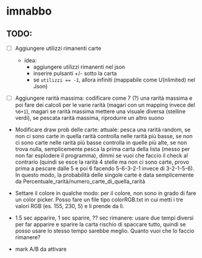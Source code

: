 # imnabbo

## TODO:

- [ ] Aggiungere utilizzi rimanenti carte
  
  - idea:
    - aggiungere utilizzi rimanenti nel json
    - inserire pulsanti +/- sotto la carta
    - se `utilizzi == -1`, allora infiniti (mappabile come U(nlimited) nel Json)

- [ ] Aggiungere rarità massima: codificare come 7 (?) una rarità massima e poi fare dei calcoli per le varie rarità (magari con un mapping invece del `%6+1`), magari se rarità massima mettere una visuale diversa (stelline verdi), se pescata rarità massima, riprodurre un altro suono

- Modificare draw prob delle carte: attuale: pesca una rarità random, se non ci sono carte in quella rarità controlla nelle rarità più basse, se non ci sono carte nelle rarità più basse controlla in quelle più alte, se non trova nulla, semplicemente pesca la prima carta della lista (messo per non far esplodere il programma), dimmi se vuoi che faccio il check al contrario (quindi se esce la rarità 4 stelle ma non ci sono carte, provo prima a pescare dalle 5 e poi 6 facendo 5-6-3-2-1 invece di 3-2-1-5-6). In questo modo, la probabilità delle singole carte è data semplicemente da Percentuale_rarità/numero_carte_di_quella_rarità

- Settare il colore in qualche modo: per il colore, non sono in grado di fare un color picker. Posso fare un file tipo colorRGB.txt in cui metti i tre valori RGB (es. 155, 230, 5) e li prende da lì.

- 1.5 sec apparire, 1 sec sparire, ?? sec rimanere: usare due tempi diversi per far apparire e sparire la carta rischio di spaccare tutto, quindi se posso usare lo stesso tempo sarebbe meglio. Quanto vuoi che lo faccio rimanere?

- mark A/B da attivare